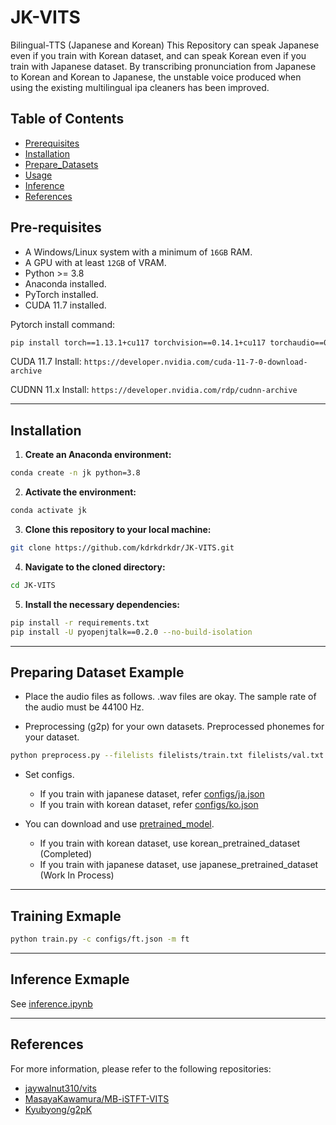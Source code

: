 # JK-VITS
Bilingual-TTS (Japanese and Korean)
This Repository can speak Japanese even if you train with Korean dataset, and can speak Korean even if you train with Japanese dataset.
By transcribing pronunciation from Japanese to Korean and Korean to Japanese, the unstable voice produced when using the existing multilingual ipa cleaners has been improved.



## Table of Contents 
- [Prerequisites](#prerequisites)
- [Installation](#installation)
- [Prepare_Datasets](#Prepare_Datasets)
- [Usage](#usage)
- [Inference](#inference)
- [References](#References)


## Pre-requisites
- A Windows/Linux system with a minimum of `16GB` RAM.
- A GPU with at least `12GB` of VRAM.
- Python >= 3.8
- Anaconda installed.
- PyTorch installed.
- CUDA 11.7 installed.



Pytorch install command:
```sh
pip install torch==1.13.1+cu117 torchvision==0.14.1+cu117 torchaudio==0.13.1 --extra-index-url https://download.pytorch.org/whl/cu117
```

CUDA 11.7 Install:
`https://developer.nvidia.com/cuda-11-7-0-download-archive`

CUDNN 11.x Install:
`https://developer.nvidia.com/rdp/cudnn-archive`


---
## Installation 
1. **Create an Anaconda environment:**
```sh
conda create -n jk python=3.8
```

2. **Activate the environment:**
```sh
conda activate jk
```

3. **Clone this repository to your local machine:**
```sh
git clone https://github.com/kdrkdrkdr/JK-VITS.git
```

4. **Navigate to the cloned directory:**
```sh
cd JK-VITS
```

5. **Install the necessary dependencies:**

```sh
pip install -r requirements.txt
pip install -U pyopenjtalk==0.2.0 --no-build-isolation
```

---
## Preparing Dataset Example

- Place the audio files as follows. 
.wav files are okay. The sample rate of the audio must be 44100 Hz.


- Preprocessing (g2p) for your own datasets. Preprocessed phonemes for your dataset.
```sh
python preprocess.py --filelists filelists/train.txt filelists/val.txt
```

- Set configs.
  * If you train with japanese dataset, refer [configs/ja.json](configs/ja.json)
  * If you train with korean dataset, refer [configs/ko.json](configs/ko.json)

- You can download and use [pretrained_model](https://github.com/kdrkdrkdr/JK-VITS/releases).
  * If you train with korean dataset, use korean_pretrained_dataset (Completed)
  * If you train with japanese dataset, use japanese_pretrained_dataset (Work In Process)


---
## Training Exmaple
```sh
python train.py -c configs/ft.json -m ft
```

---
## Inference Exmaple
See [inference.ipynb](inference.ipynb)


---
## References
For more information, please refer to the following repositories: 
- [jaywalnut310/vits](https://github.com/jaywalnut310/vits.git)
- [MasayaKawamura/MB-iSTFT-VITS](https://github.com/MasayaKawamura/)
- [Kyubyong/g2pK](https://github.com/Kyubyong/g2pK)